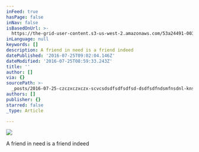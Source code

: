 ```yaml
---
inFeed: true
hasPage: false
inNav: false
isBasedOnUrl: >-
  https://the-grid-user-content.s3-us-west-2.amazonaws.com/53a24491-0036-45bb-8b4d-07c9d3fc0ae3.jpg
inLanguage: null
keywords: []
description: A friend in need is a friend indeed
datePublished: '2016-07-25T09:02:04.146Z'
dateModified: '2016-07-25T08:59:33.243Z'
title: ''
author: []
via: {}
sourcePath: >-
  _posts/2016-07-25-czczxczxczx-scvcsdsdfsdfsdfsd-dsdfsdfndsmfnsdnl-knsdsdnklf-k.md
authors: []
publisher: {}
starred: false
_type: Article

---
```

![](https://the-grid-user-content.s3-us-west-2.amazonaws.com/53a24491-0036-45bb-8b4d-07c9d3fc0ae3.jpg)

A friend in need is a friend indeed